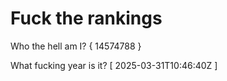 # Fuck the rankings

Who the hell am I?
{ 14574788 }

What fucking year is it?
[ 2025-03-31T10:46:40Z ]
